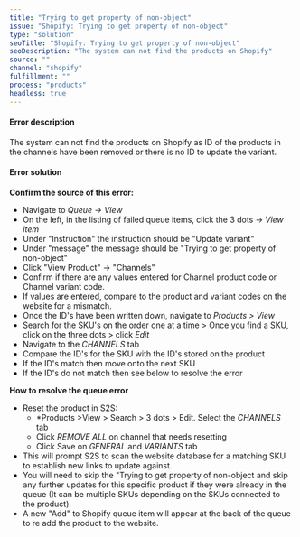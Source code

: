 ```yaml
---
title: "Trying to get property of non-object"
issue: "Shopify: Trying to get property of non-object"
type: "solution"
seoTitle: "Shopify: Trying to get property of non-object"
seoDescription: "The system can not find the products on Shopify"
source: ""
channel: "shopify"
fulfillment: "" 
process: "products"
headless: true
---
```


#### Error description
The system can not find the products on Shopify as ID of the products in the channels have been removed or there is no ID to update the variant.

#### Error solution


**Confirm the source of this error:**

- Navigate to *Queue -> View*
- On the left, in the listing of failed queue items, click the 3 dots -> *View item*
- Under "Instruction" the instruction should be "Update variant"
- Under "message" the message should be "Trying to get property of non-object"
- Click "View Product" -> "Channels"
- Confirm if there are any values entered for Channel product code or Channel variant code.
- If values are entered, compare to the product and variant codes on the website for a mismatch.
- Once the ID's have been written down, navigate to *Products > View*
- Search for the SKU's on the order one at a time > Once you find a SKU, click on the three dots > click *Edit*
- Navigate to the *CHANNELS* tab
- Compare the ID's for the SKU with the ID's stored on the product
- If the ID's match then move onto the next SKU
- If the ID's do not match then see below to resolve the error


**How to resolve the queue error** 

- Reset the product in S2S: 
    - *Products >View > Search > 3 dots > Edit. Select the *CHANNELS* tab
    - Click *REMOVE ALL* on channel that needs resetting 
    - Click Save on *GENERAL* and *VARIANTS* tab 
- This will prompt S2S to scan the website database for a matching SKU to establish new links to update against.
- You will need to skip the "Trying to get property of non-object and skip any further updates for this specific product if they were already in the queue (It can be multiple SKUs depending on the SKUs connected to the product).
- A new "Add" to Shopify queue item will appear at the back of the queue to re add the product to the website.

